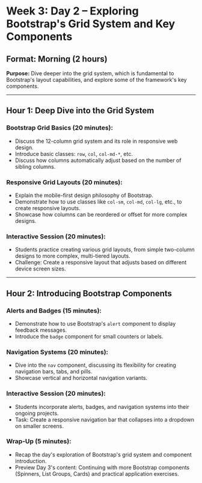 # Week 3: Day 2 – Exploring Bootstrap's Grid System and Key Components

## Format: Morning (2 hours)

**Purpose:** Dive deeper into the grid system, which is fundamental to Bootstrap's layout capabilities, and explore some of the framework's key components.

---

## Hour 1: Deep Dive into the Grid System

### Bootstrap Grid Basics (20 minutes):

- Discuss the 12-column grid system and its role in responsive web design.
- Introduce basic classes: `row`, `col`, `col-md-*`, etc.
- Discuss how columns automatically adjust based on the number of sibling columns.

### Responsive Grid Layouts (20 minutes):

- Explain the mobile-first design philosophy of Bootstrap.
- Demonstrate how to use classes like `col-sm`, `col-md`, `col-lg`, etc., to create responsive layouts.
- Showcase how columns can be reordered or offset for more complex designs.

### Interactive Session (20 minutes):

- Students practice creating various grid layouts, from simple two-column designs to more complex, multi-tiered layouts.
- Challenge: Create a responsive layout that adjusts based on different device screen sizes.

---

## Hour 2: Introducing Bootstrap Components

### Alerts and Badges (15 minutes):

- Demonstrate how to use Bootstrap's `alert` component to display feedback messages.
- Introduce the `badge` component for small counters or labels.

### Navigation Systems (20 minutes):

- Dive into the `nav` component, discussing its flexibility for creating navigation bars, tabs, and pills.
- Showcase vertical and horizontal navigation variants.

### Interactive Session (20 minutes):

- Students incorporate alerts, badges, and navigation systems into their ongoing projects.
- Task: Create a responsive navigation bar that collapses into a dropdown on smaller screens.

### Wrap-Up (5 minutes):

- Recap the day's exploration of Bootstrap's grid system and component introduction.
- Preview Day 3's content: Continuing with more Bootstrap components (Spinners, List Groups, Cards) and practical application exercises.
